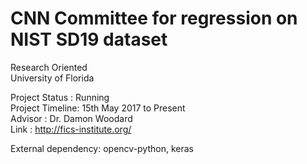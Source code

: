 # CNN Committee for regression on NIST SD19 dataset #
Research Oriented <br />
University of Florida <br />

Project Status  : Running <br />
Project Timeline: 15th May 2017 to Present <br />
Advisor         : Dr. Damon Woodard<br /> 
Link            : http://fics-institute.org/ <br />

External dependency: opencv-python, keras
